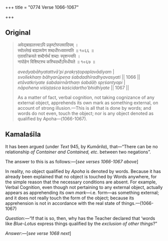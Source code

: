 +++
title = "0774 Verse 1066-1067"

+++
## Original 
>
> अवेद्यबाह्यतत्त्वाऽपि प्रकृष्टोपप्लवादियम् ।  
> स्वोल्लेखं बाह्यरूपेण शब्दधीरध्यवस्यति ॥ १०६६ ॥  
> एतावत्क्रियते शब्दैर्नार्थं शब्दाः स्पृशन्त्यपि ।  
> नापोहेन विशिष्टश्च कश्चिदर्थोऽभिधीयते ॥ १०६७ ॥ 
>
> *avedyabāhyatattvā'pi prakṛṣṭopaplavādiyam* \|  
> *svollekhaṃ bāhyarūpeṇa śabdadhīradhyavasyati* \|\| 1066 \|\|  
> *etāvatkriyate śabdairnārthaṃ śabdāḥ spṛśantyapi* \|  
> *nāpohena viśiṣṭaśca kaścidartho'bhidhīyate* \|\| 1067 \|\| 
>
> As a matter of fact, verbal cognition, not taking cognizance of any external object, apprehends its own mark as something external, on account of strong illusion.—This is all that is done by words; and words do not even, touch the object; nor is any object denoted as qualified by Apoha—(1066-1067).



## Kamalaśīla

It has been argued (under *Text* 945, by *Kumārila*), that—“There can be no relationship *of Container and Contained, etc*. between two negations”.

The answer to this is as follows:—[*see verses 1066-1067 above*]

In reality, no object qualified by *Apoha* is denoted by words. Because it has already been explained that no object is touched by Words anywhere, for the simple reason that the necessary conditions are absent. For example, Verbal Cognition, even though not pertaining to any external object, actually appears as apprehending its own *mark*—i.e. form—as something external; and it does not really touch the form of the object; because its apprehension is not in accordance with the real state of things.—(1066-1067)

*Question*:—“If that is so, then, why has the Teacher declared that ‘words like *Blue-Lotus* express things qualified by the *exclusion of other things*?”

*Answer*:—[*see verse 1068 next*]


